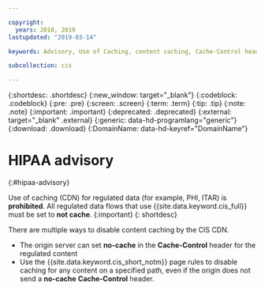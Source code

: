 ```yaml
---

copyright:
  years: 2018, 2019
lastupdated: "2019-03-14"

keywords: Advisory, Use of Caching, content caching, Cache-Control header

subcollection: cis

---
```


{:shortdesc: .shortdesc}
{:new_window: target="_blank"}
{:codeblock: .codeblock}
{:pre: .pre}
{:screen: .screen}
{:term: .term}
{:tip: .tip}
{:note: .note}
{:important: .important}
{:deprecated: .deprecated}
{:external: target="_blank" .external}
{:generic: data-hd-programlang="generic"}
{:download: .download}
{:DomainName: data-hd-keyref="DomainName"}

# HIPAA advisory
{:#hipaa-advisory}

Use of caching (CDN) for regulated data (for example, PHI, ITAR) is **prohibited**. All regulated data flows that use {{site.data.keyword.cis_full}} must be set to **not cache**.
{:important}
{: shortdesc}

There are multiple ways to disable content caching by the CIS CDN.
- The origin server can set **no-cache** in the **Cache-Control** header for the regulated content
- Use the {{site.data.keyword.cis_short_notm}} page rules to disable caching for any content on a specified path, even if the origin does not send a **no-cache** **Cache-Control** header.
